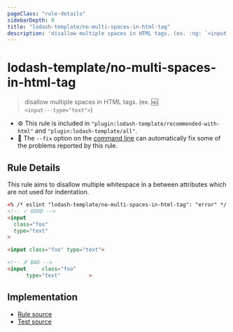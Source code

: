 ```yaml
---
pageClass: "rule-details"
sidebarDepth: 0
title: "lodash-template/no-multi-spaces-in-html-tag"
description: 'disallow multiple spaces in HTML tags. (ex. :ng: `<input···type="text">`)'
---
```


# lodash-template/no-multi-spaces-in-html-tag

> disallow multiple spaces in HTML tags. (ex. :ng: `<input···type="text">`)

- :gear: This rule is included in `"plugin:lodash-template/recommended-with-html"` and `"plugin:lodash-template/all"`.
- :wrench: The `--fix` option on the [command line](https://eslint.org/docs/user-guide/command-line-interface#fixing-problems) can automatically fix some of the problems reported by this rule.

## Rule Details

This rule aims to disallow multiple whitespace in a between attributes which are not used for indentation.

<!-- prettier-ignore -->
```html
<% /* eslint "lodash-template/no-multi-spaces-in-html-tag": "error" */ %>
<!-- ✓ GOOD -->
<input
  class="foo"
  type="text"
>

<input class="foo" type="text">

<!-- ✗ BAD -->
<input     class="foo"
      type="text"         >
```

## Implementation

- [Rule source](https://github.com/ota-meshi/eslint-plugin-lodash-template/blob/master/lib/rules/no-multi-spaces-in-html-tag.js)
- [Test source](https://github.com/ota-meshi/eslint-plugin-lodash-template/blob/master/tests/lib/rules/no-multi-spaces-in-html-tag.js)
